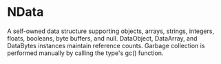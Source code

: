 # NData
A self-owned data structure supporting objects, arrays, strings, integers, floats, 
booleans, byte buffers, and null. DataObject, DataArray, and DataBytes instances 
maintain reference counts. Garbage collection is performed manually by calling the 
type's gc() function.
